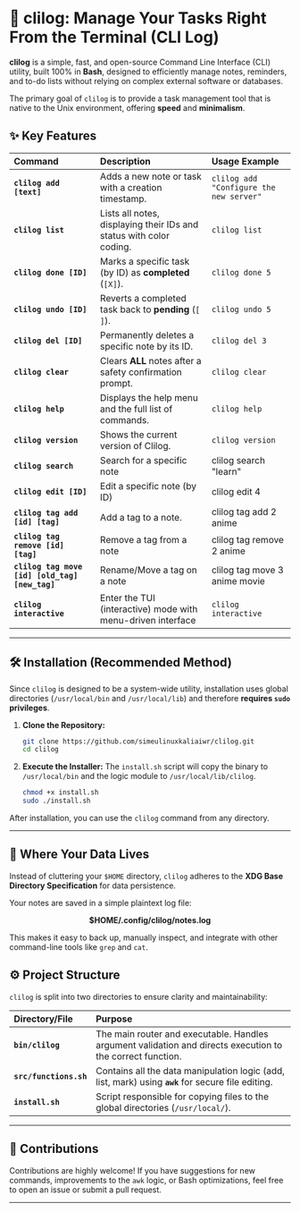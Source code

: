 # 🚀 clilog: Manage Your Tasks Right From the Terminal (CLI Log)

**clilog** is a simple, fast, and open-source Command Line Interface (CLI) utility, built 100% in **Bash**, designed to efficiently manage notes, reminders, and to-do lists without relying on complex external software or databases.

The primary goal of `clilog` is to provide a task management tool that is native to the Unix environment, offering **speed** and **minimalism**.

## ✨ Key Features

| Command | Description | Usage Example |
| :--- | :--- | :--- |
| **`clilog add [text]`** | Adds a new note or task with a creation timestamp. | `clilog add "Configure the new server"` |
| **`clilog list`** | Lists all notes, displaying their IDs and status with color coding. | `clilog list` |
| **`clilog done [ID]`** | Marks a specific task (by ID) as **completed** (`[X]`). | `clilog done 5` |
| **`clilog undo [ID]`** | Reverts a completed task back to **pending** (`[ ]`). | `clilog undo 5` |
| **`clilog del [ID]`** | Permanently deletes a specific note by its ID. | `clilog del 3` |
| **`clilog clear`** | Clears **ALL** notes after a safety confirmation prompt. | `clilog clear` |
| **`clilog help`** | Displays the help menu and the full list of commands. | `clilog help` |
| **`clilog version`** | Shows the current version of Clilog. | `clilog version` |
| **`clilog search`** | Search for a specific note | clilog search "learn"
| **`clilog edit [ID]`** | Edit a specific note (by ID) | clilog edit 4 |
| **`clilog tag add [id] [tag]`** | Add a tag to a note. | clilog tag add 2 anime |
| **`clilog tag remove [id] [tag]`** | Remove a tag from a note | clilog tag remove 2 anime |
| **`clilog tag move [id] [old_tag] [new_tag]`** | Rename/Move a tag on a note | clilog tag move 3 anime movie |
| **`clilog interactive`** | Enter the TUI (interactive) mode with menu-driven interface | `clilog interactive`|

---

## 🛠️ Installation (Recommended Method)

Since `clilog` is designed to be a system-wide utility, installation uses global directories (`/usr/local/bin` and `/usr/local/lib`) and therefore **requires `sudo` privileges**.

1.  **Clone the Repository:**
    ```bash
    git clone https://github.com/simeulinuxkaliaiwr/clilog.git
    cd clilog
    ```

2.  **Execute the Installer:**
    The `install.sh` script will copy the binary to `/usr/local/bin` and the logic module to `/usr/local/lib/clilog`.
    ```bash
    chmod +x install.sh
    sudo ./install.sh
    ```

After installation, you can use the `clilog` command from any directory.

---

## 💾 Where Your Data Lives

Instead of cluttering your `$HOME` directory, `clilog` adheres to the **XDG Base Directory Specification** for data persistence.

Your notes are saved in a simple plaintext log file:

$$\mathbf{\$HOME/.config/clilog/notes.log}$$

This makes it easy to back up, manually inspect, and integrate with other command-line tools like `grep` and `cat`.

## ⚙️ Project Structure

`clilog` is split into two directories to ensure clarity and maintainability:

| Directory/File | Purpose |
| :--- | :--- |
| **`bin/clilog`** | The main router and executable. Handles argument validation and directs execution to the correct function. |
| **`src/functions.sh`** | Contains all the data manipulation logic (add, list, mark) using **`awk`** for secure file editing. |
| **`install.sh`** | Script responsible for copying files to the global directories (`/usr/local/`). |

---

## 🤝 Contributions

Contributions are highly welcome! If you have suggestions for new commands, improvements to the `awk` logic, or Bash optimizations, feel free to open an issue or submit a pull request.

---
